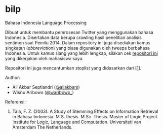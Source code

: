 # bilp
Bahasa Indonesia Language Processing

Dibuat untuk membantu pemrosesan Twitter yang menggunakan bahasa Indonesia. Disertakan data berupa crawling hasil penelitian analisis sentimen saat Pemilu 2014. Dalam repository ini juga disediakan kamus singkatan (*abbreviation*) yang biasa digunakan oleh tweeps berbahasa Indonesia. Untuk kamus slang yang lebih lengkap, silakan cek [repositori ini](https://github.com/nasalsabila/kamus-alay) yang dikerjakan oleh mahasiswa saya.

Repositori ini juga mencantumkan stoplist yang didasarkan dari [[1][tala]].

Author:
* Ali Akbar Septiandri ([@aliakbars][aliakbars])
* Wisnu Aribowo ([@waribowo_][waribowo_])

Referensi:
1. Tala, F. Z. (2003). A Study of Stemming Effects on Information Retrieval in Bahasa Indonesia. M.S. thesis. M.Sc. Thesis. Master of Logic Project. Institute for Logic, Language and Computation. Universiteti van Amsterdam The Netherlands.

[aliakbars]: http://twitter.com/aliakbars
[waribowo_]: http://twitter.com/waribowo_
[tala]: http://www.illc.uva.nl/Research/Reports/MoL-2003-02.text.pdf
